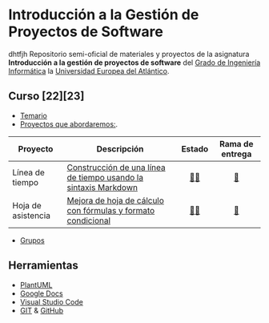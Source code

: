 # Introducción a la Gestión de Proyectos de Software
dhtfjh
Repositorio semi-oficial de materiales y proyectos de la asignatura **Introducción a la gestión de proyectos de software** del [Grado de Ingeniería Informática](https://www.uneatlantico.es/escuela-politecnica-superior/estudios-grado-oficial-en-ingenieria-informatica) la [Universidad Europea del Atlántico](https://www.uneatlantico.es). 

## Curso [22][23]

* [Temario](docs/temario.md)
* [Proyectos que abordaremos:](docs/proyectos.md).

<div align="center">

|Proyecto|Descripción|Estado|Rama de entrega
|-|-|:-:|:-:
|Línea de tiempo|[Construcción de una línea de tiempo usando la sintaxis Markdown](./proyectos/001-lineaDeTiempo/)|[:mag_right::page_facing_up:](https://github.com/mmasias/iGPySw-22-23/pulls?q=is%3Apr+label%3AEvaluacionContinua-001+)|[:link:](https://github.com/mmasias/iGPySw-22-23/tree/Entrega-Evaluacion-Continua-1/proyectos/001-lineaDeTiempo)
|Hoja de asistencia|[Mejora de hoja de cálculo con fórmulas y formato condicional](./proyectos/002-propuestaMejoraHoja/)|[:mag_right::page_facing_up:](https://github.com/mmasias/iGPySw-22-23/pulls?q=is%3Apr+label%3AEvaluacionContinua-002+)|[:link:](https://github.com/mmasias/iGPySw-22-23/tree/Entrega-Evaluacion-Continua-2/proyectos/002-propuestaMejoraHoja)

</div>

* [Grupos](docs/grupos.md)

## Herramientas

* [PlantUML](https://plantuml.com/es/)
* [Google Docs](https://drive.google.com/drive/u/0/my-drive)
* [Visual Studio Code](https://code.visualstudio.com/)
* [GIT](https://git-scm.com/) & [GitHub](https://github.com/)
